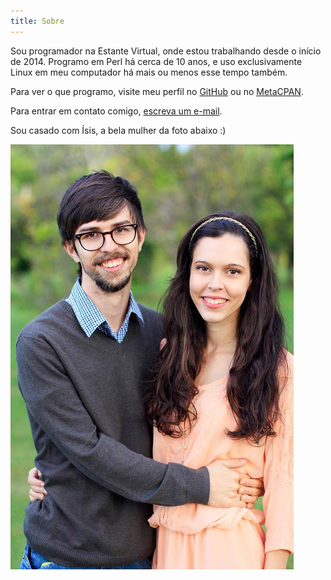 ```yaml
---
title: Sobre
---
```


Sou programador na Estante Virtual, onde estou trabalhando desde o início de
2014. Programo em Perl há cerca de 10 anos, e uso exclusivamente Linux em meu
computador há mais ou menos esse tempo também.

Para ver o que programo, visite meu perfil no
[GitHub](https://github.com/andrewalker) ou no
[MetaCPAN](https://metacpan.org/author/ANDRE).

Para entrar em contato comigo, [escreva um e-mail](mailto:andre+website@andrewalker.net).

Sou casado com Ísis, a bela mulher da foto abaixo :)

![Ísis e André](images/isis-e-andre.png)

